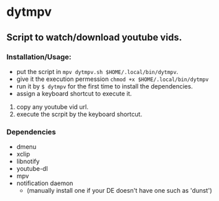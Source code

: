# dytmpv
## Script to watch/download youtube vids.

### Installation/Usage:
* put the script in ```mpv dytmpv.sh $HOME/.local/bin/dytmpv```.
* give it the execution permession ```chmod +x $HOME/.local/bin/dytmpv```
* run it by ```$ dytmpv``` for the first time to install the dependencies.
* assign a keyboard shortcut to execute it.

1. copy any youtube vid url.
2. execute the scrpit by the keyboard shortcut.

### Dependencies
* dmenu
* xclip
* libnotify
* youtube-dl
* mpv
* notification daemon
    - (manually install one if your DE doesn't have one such as 'dunst')
